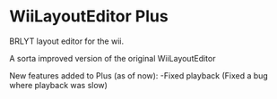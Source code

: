 # WiiLayoutEditor Plus
BRLYT layout editor for the wii.

A sorta improved version of the original WiiLayoutEditor

New features added to Plus (as of now):
-Fixed playback (Fixed a bug where playback was slow)